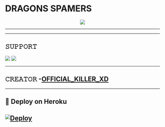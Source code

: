 # DRAGONS SPAMERS

<p align="center">
  <img src="https://telegra.ph/file/d1fe6a680ac1b555574d8.jpg">
</p>



----



-------------------------------------------------

## 𝚂𝚄𝙿𝙿𝙾𝚁𝚃 
                          
<a href="https://t.me/XO_XPAM"><img src="https://img.shields.io/badge/Join-SUPPORT%20GROUP-red.svg?logo=Telegram"></a>
<a href="https://t.me/XO_XPM"><img src="https://img.shields.io/badge/Join-SUPPORT%20CHANNEL-red.svg?logo=Telegram"></a>

-------------------------------------------------

## 𝙲𝚁𝙴𝙰𝚃𝙾𝚁 -[OFFICIAL_KILLER_XD](https://t.me/OFFICIAL_KILLER_XD)

-------------------------------------------------

## 🚀 Deploy on Heroku 
[![Deploy](https://www.herokucdn.com/deploy/button.svg)](https://heroku.com/deploy?template=https://github.com/King98179253/DRAGONSPAM)
------------------------------------------------

